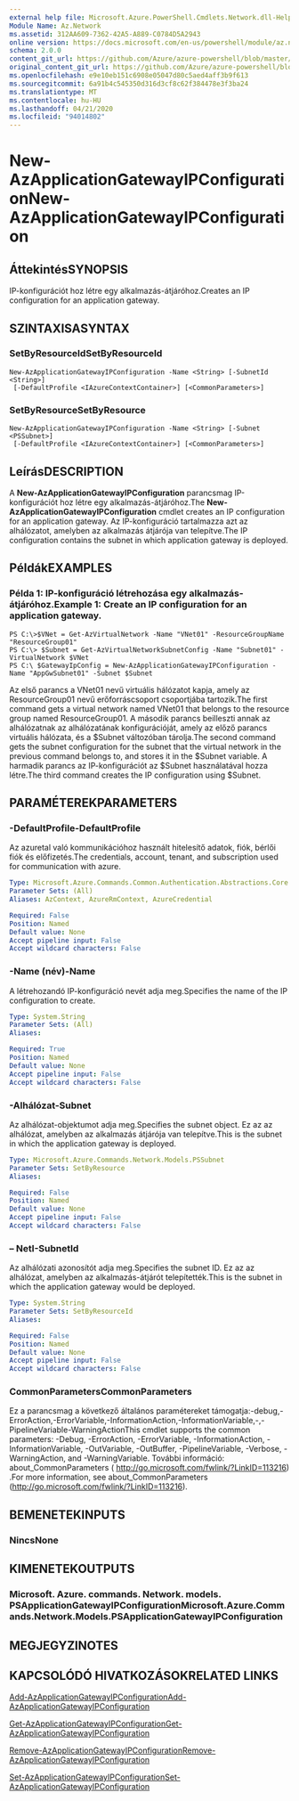 ```yaml
---
external help file: Microsoft.Azure.PowerShell.Cmdlets.Network.dll-Help.xml
Module Name: Az.Network
ms.assetid: 312AA609-7362-42A5-A889-C0784D5A2943
online version: https://docs.microsoft.com/en-us/powershell/module/az.network/new-azapplicationgatewayipconfiguration
schema: 2.0.0
content_git_url: https://github.com/Azure/azure-powershell/blob/master/src/Network/Network/help/New-AzApplicationGatewayIPConfiguration.md
original_content_git_url: https://github.com/Azure/azure-powershell/blob/master/src/Network/Network/help/New-AzApplicationGatewayIPConfiguration.md
ms.openlocfilehash: e9e10eb151c6908e05047d80c5aed4aff3b9f613
ms.sourcegitcommit: 6a91b4c545350d316d3cf8c62f384478e3f3ba24
ms.translationtype: MT
ms.contentlocale: hu-HU
ms.lasthandoff: 04/21/2020
ms.locfileid: "94014802"
---
```

# <span data-ttu-id="943f6-101">New-AzApplicationGatewayIPConfiguration</span><span class="sxs-lookup"><span data-stu-id="943f6-101">New-AzApplicationGatewayIPConfiguration</span></span>

## <span data-ttu-id="943f6-102">Áttekintés</span><span class="sxs-lookup"><span data-stu-id="943f6-102">SYNOPSIS</span></span>
<span data-ttu-id="943f6-103">IP-konfigurációt hoz létre egy alkalmazás-átjáróhoz.</span><span class="sxs-lookup"><span data-stu-id="943f6-103">Creates an IP configuration for an application gateway.</span></span>

## <span data-ttu-id="943f6-104">SZINTAXISA</span><span class="sxs-lookup"><span data-stu-id="943f6-104">SYNTAX</span></span>

### <span data-ttu-id="943f6-105">SetByResourceId</span><span class="sxs-lookup"><span data-stu-id="943f6-105">SetByResourceId</span></span>
```
New-AzApplicationGatewayIPConfiguration -Name <String> [-SubnetId <String>]
 [-DefaultProfile <IAzureContextContainer>] [<CommonParameters>]
```

### <span data-ttu-id="943f6-106">SetByResource</span><span class="sxs-lookup"><span data-stu-id="943f6-106">SetByResource</span></span>
```
New-AzApplicationGatewayIPConfiguration -Name <String> [-Subnet <PSSubnet>]
 [-DefaultProfile <IAzureContextContainer>] [<CommonParameters>]
```

## <span data-ttu-id="943f6-107">Leírás</span><span class="sxs-lookup"><span data-stu-id="943f6-107">DESCRIPTION</span></span>
<span data-ttu-id="943f6-108">A **New-AzApplicationGatewayIPConfiguration** parancsmag IP-konfigurációt hoz létre egy alkalmazás-átjáróhoz.</span><span class="sxs-lookup"><span data-stu-id="943f6-108">The **New-AzApplicationGatewayIPConfiguration** cmdlet creates an IP configuration for an application gateway.</span></span>
<span data-ttu-id="943f6-109">Az IP-konfiguráció tartalmazza azt az alhálózatot, amelyben az alkalmazás átjárója van telepítve.</span><span class="sxs-lookup"><span data-stu-id="943f6-109">The IP configuration contains the subnet in which application gateway is deployed.</span></span>

## <span data-ttu-id="943f6-110">Példák</span><span class="sxs-lookup"><span data-stu-id="943f6-110">EXAMPLES</span></span>

### <span data-ttu-id="943f6-111">Példa 1: IP-konfiguráció létrehozása egy alkalmazás-átjáróhoz.</span><span class="sxs-lookup"><span data-stu-id="943f6-111">Example 1: Create an IP configuration for an application gateway.</span></span>
```
PS C:\>$VNet = Get-AzVirtualNetwork -Name "VNet01" -ResourceGroupName "ResourceGroup01"
PS C:\> $Subnet = Get-AzVirtualNetworkSubnetConfig -Name "Subnet01" -VirtualNetwork $VNet 
PS C:\ $GatewayIpConfig = New-AzApplicationGatewayIPConfiguration -Name "AppGwSubnet01" -Subnet $Subnet
```

<span data-ttu-id="943f6-112">Az első parancs a VNet01 nevű virtuális hálózatot kapja, amely az ResourceGroup01 nevű erőforráscsoport csoportjába tartozik.</span><span class="sxs-lookup"><span data-stu-id="943f6-112">The first command gets a virtual network named VNet01 that belongs to the resource group named ResourceGroup01.</span></span>
<span data-ttu-id="943f6-113">A második parancs beilleszti annak az alhálózatnak az alhálózatának konfigurációját, amely az előző parancs virtuális hálózata, és a $Subnet változóban tárolja.</span><span class="sxs-lookup"><span data-stu-id="943f6-113">The second command gets the subnet configuration for the subnet that the virtual network in the previous command belongs to, and stores it in the $Subnet variable.</span></span>
<span data-ttu-id="943f6-114">A harmadik parancs az IP-konfigurációt az $Subnet használatával hozza létre.</span><span class="sxs-lookup"><span data-stu-id="943f6-114">The third command creates the IP configuration using $Subnet.</span></span>

## <span data-ttu-id="943f6-115">PARAMÉTEREK</span><span class="sxs-lookup"><span data-stu-id="943f6-115">PARAMETERS</span></span>

### <span data-ttu-id="943f6-116">-DefaultProfile</span><span class="sxs-lookup"><span data-stu-id="943f6-116">-DefaultProfile</span></span>
<span data-ttu-id="943f6-117">Az azuretal való kommunikációhoz használt hitelesítő adatok, fiók, bérlői fiók és előfizetés.</span><span class="sxs-lookup"><span data-stu-id="943f6-117">The credentials, account, tenant, and subscription used for communication with azure.</span></span>

```yaml
Type: Microsoft.Azure.Commands.Common.Authentication.Abstractions.Core.IAzureContextContainer
Parameter Sets: (All)
Aliases: AzContext, AzureRmContext, AzureCredential

Required: False
Position: Named
Default value: None
Accept pipeline input: False
Accept wildcard characters: False
```

### <span data-ttu-id="943f6-118">-Name (név)</span><span class="sxs-lookup"><span data-stu-id="943f6-118">-Name</span></span>
<span data-ttu-id="943f6-119">A létrehozandó IP-konfiguráció nevét adja meg.</span><span class="sxs-lookup"><span data-stu-id="943f6-119">Specifies the name of the IP configuration to create.</span></span>

```yaml
Type: System.String
Parameter Sets: (All)
Aliases:

Required: True
Position: Named
Default value: None
Accept pipeline input: False
Accept wildcard characters: False
```

### <span data-ttu-id="943f6-120">-Alhálózat</span><span class="sxs-lookup"><span data-stu-id="943f6-120">-Subnet</span></span>
<span data-ttu-id="943f6-121">Az alhálózat-objektumot adja meg.</span><span class="sxs-lookup"><span data-stu-id="943f6-121">Specifies the subnet object.</span></span>
<span data-ttu-id="943f6-122">Ez az az alhálózat, amelyben az alkalmazás átjárója van telepítve.</span><span class="sxs-lookup"><span data-stu-id="943f6-122">This is the subnet in which the application gateway is deployed.</span></span>

```yaml
Type: Microsoft.Azure.Commands.Network.Models.PSSubnet
Parameter Sets: SetByResource
Aliases:

Required: False
Position: Named
Default value: None
Accept pipeline input: False
Accept wildcard characters: False
```

### <span data-ttu-id="943f6-123">– NetI</span><span class="sxs-lookup"><span data-stu-id="943f6-123">-SubnetId</span></span>
<span data-ttu-id="943f6-124">Az alhálózati azonosítót adja meg.</span><span class="sxs-lookup"><span data-stu-id="943f6-124">Specifies the subnet ID.</span></span>
<span data-ttu-id="943f6-125">Ez az az alhálózat, amelyben az alkalmazás-átjárót telepítették.</span><span class="sxs-lookup"><span data-stu-id="943f6-125">This is the subnet in which the application gateway would be deployed.</span></span>

```yaml
Type: System.String
Parameter Sets: SetByResourceId
Aliases:

Required: False
Position: Named
Default value: None
Accept pipeline input: False
Accept wildcard characters: False
```

### <span data-ttu-id="943f6-126">CommonParameters</span><span class="sxs-lookup"><span data-stu-id="943f6-126">CommonParameters</span></span>
<span data-ttu-id="943f6-127">Ez a parancsmag a következő általános paramétereket támogatja:-debug,-ErrorAction,-ErrorVariable,-InformationAction,-InformationVariable,-,-PipelineVariable-WarningAction</span><span class="sxs-lookup"><span data-stu-id="943f6-127">This cmdlet supports the common parameters: -Debug, -ErrorAction, -ErrorVariable, -InformationAction, -InformationVariable, -OutVariable, -OutBuffer, -PipelineVariable, -Verbose, -WarningAction, and -WarningVariable.</span></span> <span data-ttu-id="943f6-128">További információ: about_CommonParameters ( http://go.microsoft.com/fwlink/?LinkID=113216) .</span><span class="sxs-lookup"><span data-stu-id="943f6-128">For more information, see about_CommonParameters (http://go.microsoft.com/fwlink/?LinkID=113216).</span></span>

## <span data-ttu-id="943f6-129">BEMENETEK</span><span class="sxs-lookup"><span data-stu-id="943f6-129">INPUTS</span></span>

### <span data-ttu-id="943f6-130">Nincs</span><span class="sxs-lookup"><span data-stu-id="943f6-130">None</span></span>

## <span data-ttu-id="943f6-131">KIMENETEK</span><span class="sxs-lookup"><span data-stu-id="943f6-131">OUTPUTS</span></span>

### <span data-ttu-id="943f6-132">Microsoft. Azure. commands. Network. models. PSApplicationGatewayIPConfiguration</span><span class="sxs-lookup"><span data-stu-id="943f6-132">Microsoft.Azure.Commands.Network.Models.PSApplicationGatewayIPConfiguration</span></span>

## <span data-ttu-id="943f6-133">MEGJEGYZI</span><span class="sxs-lookup"><span data-stu-id="943f6-133">NOTES</span></span>

## <span data-ttu-id="943f6-134">KAPCSOLÓDÓ HIVATKOZÁSOK</span><span class="sxs-lookup"><span data-stu-id="943f6-134">RELATED LINKS</span></span>

[<span data-ttu-id="943f6-135">Add-AzApplicationGatewayIPConfiguration</span><span class="sxs-lookup"><span data-stu-id="943f6-135">Add-AzApplicationGatewayIPConfiguration</span></span>](./Add-AzApplicationGatewayIPConfiguration.md)

[<span data-ttu-id="943f6-136">Get-AzApplicationGatewayIPConfiguration</span><span class="sxs-lookup"><span data-stu-id="943f6-136">Get-AzApplicationGatewayIPConfiguration</span></span>](./Get-AzApplicationGatewayIPConfiguration.md)

[<span data-ttu-id="943f6-137">Remove-AzApplicationGatewayIPConfiguration</span><span class="sxs-lookup"><span data-stu-id="943f6-137">Remove-AzApplicationGatewayIPConfiguration</span></span>](./Remove-AzApplicationGatewayIPConfiguration.md)

[<span data-ttu-id="943f6-138">Set-AzApplicationGatewayIPConfiguration</span><span class="sxs-lookup"><span data-stu-id="943f6-138">Set-AzApplicationGatewayIPConfiguration</span></span>](./Set-AzApplicationGatewayIPConfiguration.md)


